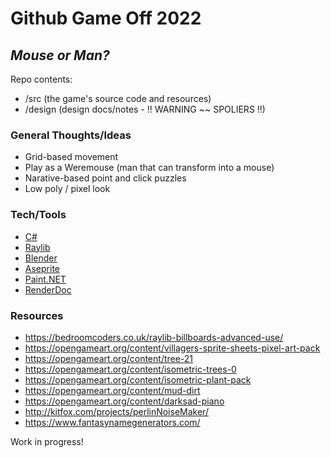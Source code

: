 # Github Game Off 2022

## _Mouse or Man?_

Repo contents:
- /src (the game's source code and resources)
- /design (design docs/notes - !! WARNING ~~ SPOLIERS !!)

### General Thoughts/Ideas
- Grid-based movement
- Play as a Weremouse (man that can transform into a mouse)
- Narative-based point and click puzzles
- Low poly / pixel look

### Tech/Tools
- [C#](https://learn.microsoft.com/en-us/dotnet/csharp/)
- [Raylib](https://www.raylib.com/index.html)
- [Blender](https://www.blender.org/)
- [Aseprite](https://www.aseprite.org/)
- [Paint.NET](https://www.getpaint.net/)
- [RenderDoc](https://renderdoc.org/)

### Resources
- https://bedroomcoders.co.uk/raylib-billboards-advanced-use/
- https://opengameart.org/content/villagers-sprite-sheets-pixel-art-pack
- https://opengameart.org/content/tree-21
- https://opengameart.org/content/isometric-trees-0
- https://opengameart.org/content/isometric-plant-pack
- https://opengameart.org/content/mud-dirt
- https://opengameart.org/content/darksad-piano
- http://kitfox.com/projects/perlinNoiseMaker/
- https://www.fantasynamegenerators.com/

Work in progress!